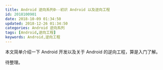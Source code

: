 ```yaml
---
title: Android 逆向系列0--初识 Android 以及逆向工程
id: 2018100901
date: 2018-10-09 01:34:50
updated: 2018-12-26 01:34:50
categories: Android 逆向系列
tags: [Android,逆向工程]
keywords: Android,逆向工程
---
```



本文简单介绍一下 Android 开发以及关于 Android 的逆向工程，算是入门了解。


<!-- more -->


待整理。


